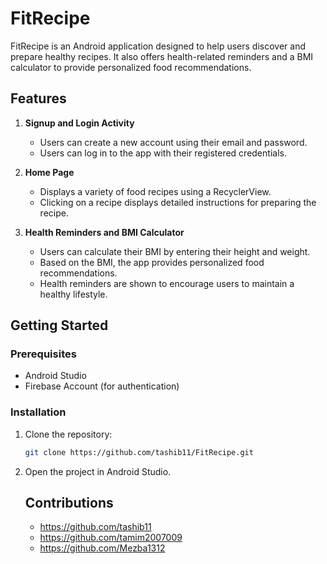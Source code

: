 # FitRecipe

FitRecipe is an Android application designed to help users discover and prepare healthy recipes. It also offers health-related reminders and a BMI calculator to provide personalized food recommendations.

## Features

1. **Signup and Login Activity**
    - Users can create a new account using their email and password.
    - Users can log in to the app with their registered credentials.

2. **Home Page**
    - Displays a variety of food recipes using a RecyclerView.
    - Clicking on a recipe displays detailed instructions for preparing the recipe.

3. **Health Reminders and BMI Calculator**
    - Users can calculate their BMI by entering their height and weight.
    - Based on the BMI, the app provides personalized food recommendations.
    - Health reminders are shown to encourage users to maintain a healthy lifestyle.

## Getting Started

### Prerequisites

- Android Studio
- Firebase Account (for authentication)

### Installation

1. Clone the repository:
    ```bash
    git clone https://github.com/tashib11/FitRecipe.git
    ```
2. Open the project in Android Studio.

   ## Contributions
   - https://github.com/tashib11
   - https://github.com/tamim2007009
   - https://github.com/Mezba1312
